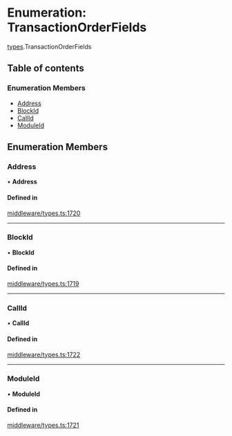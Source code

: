 # Enumeration: TransactionOrderFields

[types](../wiki/types).TransactionOrderFields

## Table of contents

### Enumeration Members

- [Address](../wiki/types.TransactionOrderFields#address)
- [BlockId](../wiki/types.TransactionOrderFields#blockid)
- [CallId](../wiki/types.TransactionOrderFields#callid)
- [ModuleId](../wiki/types.TransactionOrderFields#moduleid)

## Enumeration Members

### Address

• **Address**

#### Defined in

[middleware/types.ts:1720](https://github.com/PolymathNetwork/polymesh-sdk/blob/299ce247/src/middleware/types.ts#L1720)

___

### BlockId

• **BlockId**

#### Defined in

[middleware/types.ts:1719](https://github.com/PolymathNetwork/polymesh-sdk/blob/299ce247/src/middleware/types.ts#L1719)

___

### CallId

• **CallId**

#### Defined in

[middleware/types.ts:1722](https://github.com/PolymathNetwork/polymesh-sdk/blob/299ce247/src/middleware/types.ts#L1722)

___

### ModuleId

• **ModuleId**

#### Defined in

[middleware/types.ts:1721](https://github.com/PolymathNetwork/polymesh-sdk/blob/299ce247/src/middleware/types.ts#L1721)
